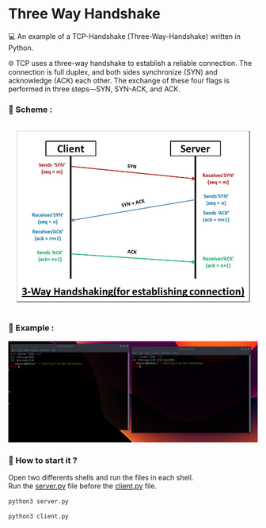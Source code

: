 # Three Way Handshake

💻 An example of a TCP-Handshake (Three-Way-Handshake) written in Python.  

🌐 TCP uses a three-way handshake to establish a reliable connection. The connection is full duplex, and both sides synchronize (SYN) and acknowledge (ACK) each other. The exchange of these four flags is performed in three steps—SYN, SYN-ACK, and ACK.

### 📌 Scheme :
<img src="https://github.com/4m4Sec/Three-Way-Handshake/blob/main/tcp-handshake.jpg">

### 📌 Example :
<img src="https://github.com/4m4Sec/Three-Way-Handshake/blob/main/example.png">

### 📌 How to start it ?
Open two differents shells and run the files in each shell.  
Run the <a href="https://github.com/4m4Sec/Three-Way-Handshake/blob/main/server.py">server.py</a> file before the <a href="https://github.com/4m4Sec/Three-Way-Handshake/blob/main/client.py">client.py</a> file.
```
python3 server.py
```
```
python3 client.py
```